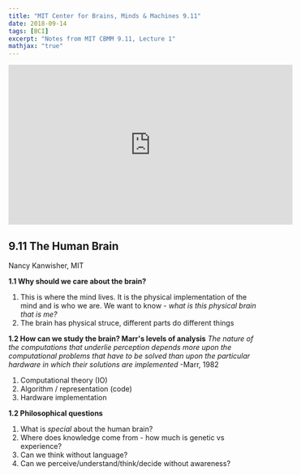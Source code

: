 ```yaml
---
title: "MIT Center for Brains, Minds & Machines 9.11"
date: 2018-09-14
tags: [BCI]
excerpt: "Notes from MIT CBMM 9.11, Lecture 1"
mathjax: "true"
---
```


<iframe src="https://www.youtube.com/embed/i1pdQjdAndc" width="560" height="315" frameborder="0"> </iframe>

## 9.11 The Human Brain
Nancy Kanwisher, MIT

**1.1 Why should we care about the brain?**
1. This is where the mind lives. It is the physical implementation of the mind and is who we are. We want to know - *what is this physical brain that is me?*
2. The brain has physical struce, different parts do different things

**1.2 How can we study the brain? Marr's levels of analysis**
*The nature of the computations that underlie perception depends more upon the computational problems that have to be solved than upon the particular hardware in which their solutions are implemented* -Marr, 1982
1. Computational theory (IO)
2. Algorithm / representation (code)
3. Hardware implementation

**1.2 Philosophical questions**
1. What is *special* about the human brain?
2. Where does knowledge come from - how much is genetic vs experience?
3. Can we think without language?
4. Can we perceive/understand/think/decide without awareness?

